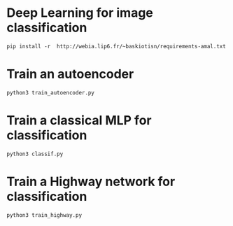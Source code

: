 # Deep Learning for image classification

```
pip install -r  http://webia.lip6.fr/~baskiotisn/requirements-amal.txt
```

# Train an autoencoder

```
python3 train_autoencoder.py
```

# Train a classical MLP for classification

```
python3 classif.py
```

# Train a Highway network for classification

```
python3 train_highway.py
```
